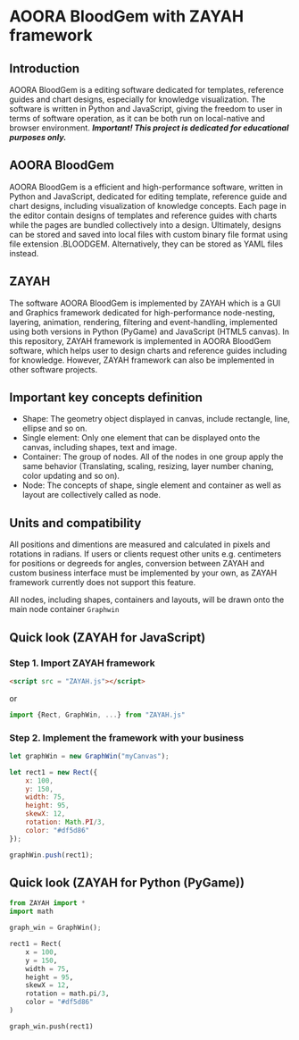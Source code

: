 # AOORA BloodGem with ZAYAH framework
## Introduction
AOORA BloodGem is a editing software dedicated for templates, reference guides and chart designs, especially for knowledge visualization. The software is written in Python and JavaScript, giving the freedom to user in terms of software operation, as it can be both run on local-native and browser environment.
***Important! This project is dedicated for educational purposes only.***

## AOORA BloodGem
AOORA BloodGem is a efficient and high-performance software, written in Python and JavaScript, dedicated for editing template, reference guide and chart designs, including visualization of knowledge concepts. Each page in the editor contain designs of templates and reference guides with charts while the pages are bundled collectively into a design. Ultimately, designs can be stored and saved into local files with custom binary file format using file extension .BLOODGEM. Alternatively, they can be stored as YAML files instead.

## ZAYAH
The software AOORA BloodGem is implemented by ZAYAH which is a GUI and Graphics framework dedicated for high-performance node-nesting, layering, animation, rendering, filtering and event-handling, implemented using both versions in Python (PyGame) and JavaScript (HTML5 canvas). In this repository, ZAYAH framework is implemented in AOORA BloodGem software, which helps user to design charts and reference guides including for knowledge. However, ZAYAH framework can also be implemented in other software projects.

## Important key concepts definition
* Shape: The geometry object displayed in canvas, include rectangle, line, ellipse and so on.
* Single element: Only one element that can be displayed onto the canvas, including shapes, text and image.
* Container: The group of nodes. All of the nodes in one group apply the same behavior (Translating, scaling, resizing, layer number chaning, color updating and so on).
* Node: The concepts of shape, single element and container as well as layout are collectively called as node.

## Units and compatibility
All positions and dimentions are measured and calculated in pixels and rotations in radians. If users or clients request other units e.g. centimeters for positions or degreeds for angles, conversion between ZAYAH and custom business interface must be implemented by your own, as ZAYAH framework currently does not support this feature.

All nodes, including shapes, containers and layouts, will be drawn onto the main node container `Graphwin`

## Quick look (ZAYAH for JavaScript)

### Step 1. Import ZAYAH framework
```html
<script src = "ZAYAH.js"></script>
```
or
```js
import {Rect, GraphWin, ...} from "ZAYAH.js"
```

### Step 2. Implement the framework with your business
```js
let graphWin = new GraphWin("myCanvas");

let rect1 = new Rect({
    x: 100,
    y: 150,
    width: 75,
    height: 95,
    skewX: 12,
    rotation: Math.PI/3,
    color: "#df5d86"
});

graphWin.push(rect1);
```

## Quick look (ZAYAH for Python (PyGame))
```python
from ZAYAH import *
import math

graph_win = GraphWin();

rect1 = Rect(
    x = 100,
    y = 150,
    width = 75,
    height = 95,
    skewX = 12,
    rotation = math.pi/3,
    color = "#df5d86"
)

graph_win.push(rect1)

```
